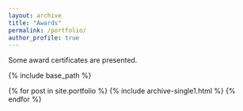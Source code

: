 ```yaml
---
layout: archive
title: "Awards"
permalink: /portfolio/
author_profile: true
---
```


Some award certificates are presented.

{% include base_path %}


{% for post in site.portfolio %}
  {% include archive-single1.html %}
{% endfor %}
